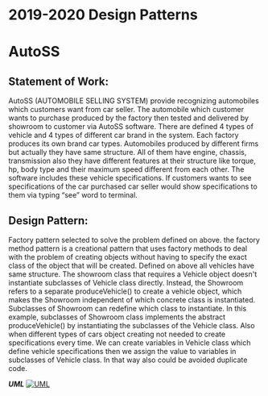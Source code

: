
# 2019-2020 Design Patterns

# AutoSS

## Statement of Work:
AutoSS (AUTOMOBILE SELLING SYSTEM) provide recognizing automobiles which customers want from car seller. The automobile which customer wants to purchase produced by the factory then tested and delivered by showroom to customer via AutoSS software. There are defined 4 types of vehicle and 4 types of different car brand in the system. Each factory produces its own brand car types. Automobiles produced by different firms but actually they have same structure. All of them have engine, chassis, transmission also they have different features at their structure like torque, hp, body type and their maximum speed different from each other. The software includes these vehicle specifications. If customers wants to see specifications of the car purchased car seller would show specifications to them via typing “see” word to terminal.

## Design Pattern:
Factory pattern selected to solve the problem defined on above. the factory method pattern is a creational pattern that uses factory methods to deal with the problem of creating objects without having to specify the exact class of the object that will be created. Defined on above all vehicles have same structure. The showroom class that requires a Vehicle object doesn't instantiate subclasses of Vehicle class directly. Instead, the Showroom refers to a separate produceVehicle() to create a vehicle object, which makes the Showroom independent of which concrete class is instantiated. Subclasses of Showroom can redefine which class to instantiate. In this example, subclasses of Showroom class implements the abstract produceVehicle() by instantiating the subclasses of the Vehicle class. Also when different types of cars object creating not needed to create specifications every time. We can create variables in Vehicle class which define vehicle specifications then we assign the value to variables in subclasses of Vehicle class. In that way also could be avoided duplicate code.

***UML***
[![UML](https://i.imgyukle.com/2020/04/24/QfjZcP.jpg)]()
